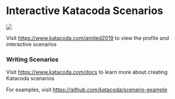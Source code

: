 # Interactive Katacoda Scenarios

[![](http://shields.katacoda.com/katacoda/amited2019/count.svg)](https://www.katacoda.com/amited2019 "Get your profile on Katacoda.com")

Visit https://www.katacoda.com/amited2019 to view the profile and interactive scenarios

### Writing Scenarios
Visit https://www.katacoda.com/docs to learn more about creating Katacoda scenarios

For examples, visit https://github.com/katacoda/scenario-example

